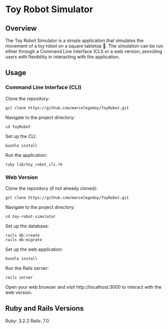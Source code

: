 # Toy Robot Simulator
## Overview

The Toy Robot Simulator is a simple application that simulates the movement of a toy robot on a square tabletop 🤖. The simulation can be run either through a Command Line Interface (CLI) or a web version, providing users with flexibility in interacting with the application.

## Usage
### Command Line Interface (CLI)

Clone the repository:
```
git clone https://github.com/marcelegodoy/ToyRobot.git
```

Navigate to the project directory:
```
cd ToyRobot
```

Set up the CLI:
```
bundle install
```

Run the application:
```
ruby lib/toy_robot_cli.rb
```

### Web Version

Clone the repository (if not already cloned):

```
git clone https://github.com/marcelegodoy/ToyRobot.git
```

Navigate to the project directory:

```
cd toy-robot-simulator
```

Set up the database:

```
rails db:create
rails db:migrate
```

Set up the web application:

```
bundle install
```

Run the Rails server:

```
rails server
```

Open your web browser and visit http://localhost:3000 to interact with the web version.

## Ruby and Rails Versions
Ruby: 3.2.2
Rails: 7.0